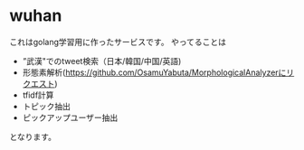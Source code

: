 # wuhan

これはgolang学習用に作ったサービスです。
やってることは

- ”武漢"でのtweet検索（日本/韓国/中国/英語)
- 形態素解析(https://github.com/OsamuYabuta/MorphologicalAnalyzerにリクエスト)
- tfidf計算
- トピック抽出
- ピックアップユーザー抽出

となります。
